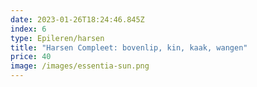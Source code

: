 ```yaml
---
date: 2023-01-26T18:24:46.845Z
index: 6
type: Epileren/harsen
title: "Harsen Compleet: bovenlip, kin, kaak, wangen"
price: 40
image: /images/essentia-sun.png
---
```

